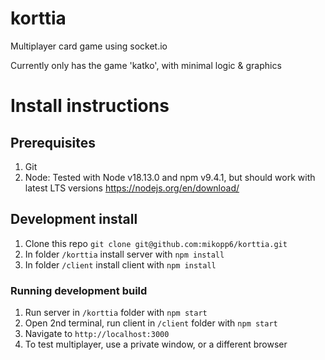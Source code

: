 # korttia
Multiplayer card game using socket.io

Currently only has the game 'katko', with minimal logic & graphics
# Install instructions 

## Prerequisites

1. Git
2. Node: Tested with Node v18.13.0 and npm v9.4.1, but should work with latest LTS versions https://nodejs.org/en/download/

## Development install
1. Clone this repo `git clone git@github.com:mikopp6/korttia.git`
2. In folder `/korttia` install server with `npm install`
3. In folder `/client` install client with `npm install`

### Running development build
1. Run server in `/korttia` folder with `npm start`
2. Open 2nd terminal, run client in `/client` folder with `npm start`
3. Navigate to `http://localhost:3000`
4. To test multiplayer, use a private window, or a different browser